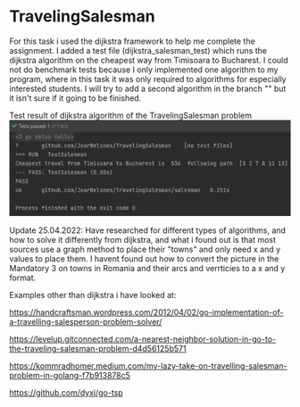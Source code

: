 # TravelingSalesman

For this task i used the dijkstra framework to help me complete the assignment. 
I added a test file (dijkstra_salesman_test) which runs the dijkstra algorithm on the cheapest way from Timisoara to Bucharest.
I could not do benchmark tests because I only implemented one algorithm to my program, where in this task it was only required to algorithms for especially interested students.
I will try to add a second algorithm in the branch "" but it isn't sure if it going to be finished.

Test result of dijkstra algorithm of the TravelingSalesman problem
![img_2.png](img_2.png)

Update 25.04.2022: Have researched for different types of algorithms, and how to solve it differently from dijkstra, and what i found out is that most sources use a graph method to place their "towns" and only need x and y values to place them. I havent found out how to convert the picture in the Mandatory 3 on towns in Romania and their arcs and verrticies to a x and y format.

Examples other than dijkstra i have looked at:

https://handcraftsman.wordpress.com/2012/04/02/go-implementation-of-a-travelling-salesperson-problem-solver/

https://levelup.gitconnected.com/a-nearest-neighbor-solution-in-go-to-the-traveling-salesman-problem-d4d56125b571

https://kommradhomer.medium.com/my-lazy-take-on-travelling-salesman-problem-in-golang-f7b913878c5

https://github.com/dyxj/go-tsp
